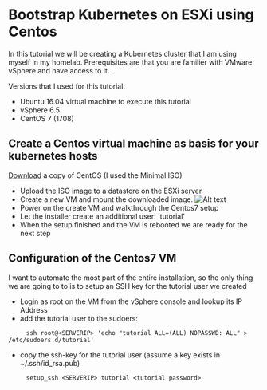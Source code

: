# Bootstrap Kubernetes on ESXi using Centos
In this tutorial we will be creating a Kubernetes cluster that I am using myself in my homelab. 
Prerequisites are that you are familier with VMware vSphere and have access to it.

Versions that I used for this tutorial:
* Ubuntu 16.04 virtual machine to execute this tutorial
* vSphere 6.5
* CentOS 7 (1708)

## Create a Centos virtual machine as basis for your kubernetes hosts
[Download](https://www.centos.org/download/) a copy of CentOS (I used the Minimal ISO)

* Upload the ISO image to a datastore on the ESXi server
* Create a new VM and mount the downloaded image.
![Alt text](relative/path/to/img.jpg?raw=true "Title")
* Power on the create VM and walkthrough the Centos7 setup
* Let the installer create an additional user: 'tutorial'
* When the setup finished and the VM is rebooted we are ready for the next step

##  Configuration of the Centos7 VM
I want to automate the most part of the entire installation, so the only thing we are going to to is to setup an SSH key for the 
tutorial user we created
* Login as root on the VM from the vSphere console and lookup its IP Address
* add the tutorial user to the sudoers:
```
     ssh root@<SERVERIP> 'echo "tutorial ALL=(ALL) NOPASSWD: ALL" > /etc/sudoers.d/tutorial'
```
* copy the ssh-key for the tutorial user (assume a key exists in ~/.ssh/id_rsa.pub)
```
     setup_ssh <SERVERIP> tutorial <tutorial password>
```  
  


 




